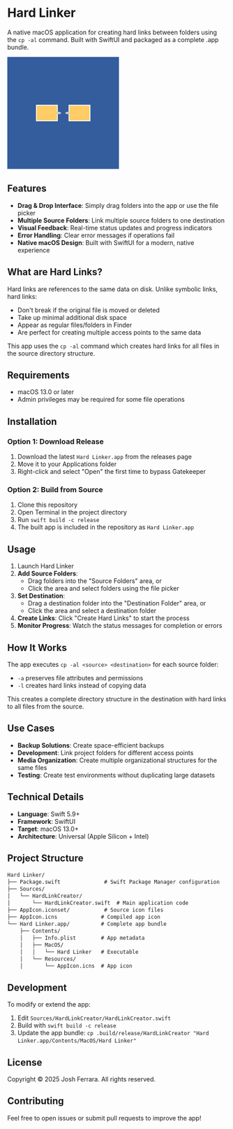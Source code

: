 # Hard Linker

A native macOS application for creating hard links between folders using the `cp -al` command. Built with SwiftUI and packaged as a complete .app bundle.

![Hard Linker App Icon](AppIcon.iconset/icon_256x256.png)

## Features

- **Drag & Drop Interface**: Simply drag folders into the app or use the file picker
- **Multiple Source Folders**: Link multiple source folders to one destination
- **Visual Feedback**: Real-time status updates and progress indicators
- **Error Handling**: Clear error messages if operations fail
- **Native macOS Design**: Built with SwiftUI for a modern, native experience

## What are Hard Links?

Hard links are references to the same data on disk. Unlike symbolic links, hard links:
- Don't break if the original file is moved or deleted
- Take up minimal additional disk space
- Appear as regular files/folders in Finder
- Are perfect for creating multiple access points to the same data

This app uses the `cp -al` command which creates hard links for all files in the source directory structure.

## Requirements

- macOS 13.0 or later
- Admin privileges may be required for some file operations

## Installation

### Option 1: Download Release
1. Download the latest `Hard Linker.app` from the releases page
2. Move it to your Applications folder
3. Right-click and select "Open" the first time to bypass Gatekeeper

### Option 2: Build from Source
1. Clone this repository
2. Open Terminal in the project directory
3. Run `swift build -c release`
4. The built app is included in the repository as `Hard Linker.app`

## Usage

1. Launch Hard Linker
2. **Add Source Folders**:
   - Drag folders into the "Source Folders" area, or
   - Click the area and select folders using the file picker
3. **Set Destination**:
   - Drag a destination folder into the "Destination Folder" area, or
   - Click the area and select a destination folder
4. **Create Links**: Click "Create Hard Links" to start the process
5. **Monitor Progress**: Watch the status messages for completion or errors

## How It Works

The app executes `cp -al <source> <destination>` for each source folder:
- `-a` preserves file attributes and permissions
- `-l` creates hard links instead of copying data

This creates a complete directory structure in the destination with hard links to all files from the source.

## Use Cases

- **Backup Solutions**: Create space-efficient backups
- **Development**: Link project folders for different access points
- **Media Organization**: Create multiple organizational structures for the same files
- **Testing**: Create test environments without duplicating large datasets

## Technical Details

- **Language**: Swift 5.9+
- **Framework**: SwiftUI
- **Target**: macOS 13.0+
- **Architecture**: Universal (Apple Silicon + Intel)

## Project Structure

```
Hard Linker/
├── Package.swift              # Swift Package Manager configuration
├── Sources/
│   └── HardLinkCreator/
│       └── HardLinkCreator.swift  # Main application code
├── AppIcon.iconset/           # Source icon files
├── AppIcon.icns              # Compiled app icon
└── Hard Linker.app/          # Complete app bundle
    ├── Contents/
    │   ├── Info.plist        # App metadata
    │   ├── MacOS/
    │   │   └── Hard Linker   # Executable
    │   └── Resources/
    │       └── AppIcon.icns  # App icon
```

## Development

To modify or extend the app:

1. Edit `Sources/HardLinkCreator/HardLinkCreator.swift`
2. Build with `swift build -c release`
3. Update the app bundle: `cp .build/release/HardLinkCreator "Hard Linker.app/Contents/MacOS/Hard Linker"`

## License

Copyright © 2025 Josh Ferrara. All rights reserved.

## Contributing

Feel free to open issues or submit pull requests to improve the app!